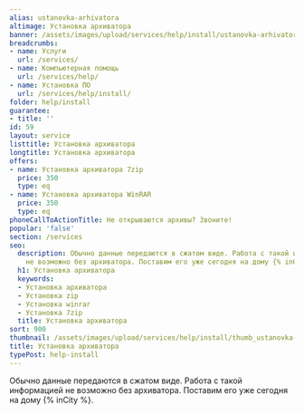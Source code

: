 ```yaml
---
alias: ustanovka-arhivatora
altimage: Установка архиватора
banner: /assets/images/upload/services/help/install/ustanovka-arhivatora.jpg
breadcrumbs:
- name: Услуги
  url: /services/
- name: Компьютерная помощь
  url: /services/help/
- name: Установка ПО
  url: /services/help/install/
folder: help/install
guarantee:
- title: ''
id: 59
layout: service
listtitle: Установка архиватора
longtitle: Установка архиватора
offers:
- name: Установка архиватора 7zip
  price: 350
  type: eq
- name: Установка архиватора WinRAR
  price: 350
  type: eq
phoneCallToActionTitle: Не открываются архивы? Звоните!
popular: 'false'
section: /services
seo:
  description: Обычно данные передаются в сжатом виде. Работа с такой информацией
    не возможно без архиватора. Поставим его уже сегодня на дому {% inCity %}.
  h1: Установка архиватора
  keywords:
  - Установка архиватора
  - Установка zip
  - Установка winrar
  - Установка 7zip
  title: Установка архиватора
sort: 900
thumbnail: /assets/images/upload/services/help/install/thumb_ustanovka-arhivatora.jpg
title: Установка архиватора
typePost: help-install
---
```

Обычно данные передаются в сжатом виде. Работа с такой информацией не возможно без архиватора. Поставим его уже сегодня на дому {% inCity %}.